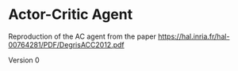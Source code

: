 # Actor-Critic Agent
Reproduction of the AC agent from the paper https://hal.inria.fr/hal-00764281/PDF/DegrisACC2012.pdf

Version 0
